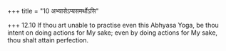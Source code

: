 +++
title = "10 अभ्यासेऽप्यसमर्थोऽसि"

+++
12.10 If thou art unable to practise even this Abhyasa Yoga, be thou
intent on doing actions for My sake; even by doing actions for My sake,
thou shalt attain perfection.

